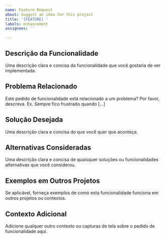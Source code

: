 ```yaml
---
name: Feature Request
about: Suggest an idea for this project
title: '[FEATURE] '
labels: enhancement
assignees: ''

---
```


## Descrição da Funcionalidade
Uma descrição clara e concisa da funcionalidade que você gostaria de ver implementada.

## Problema Relacionado
Este pedido de funcionalidade está relacionado a um problema? Por favor, descreva.
Ex. Sempre fico frustrado quando [...]

## Solução Desejada
Uma descrição clara e concisa do que você quer que aconteça.

## Alternativas Consideradas
Uma descrição clara e concisa de quaisquer soluções ou funcionalidades alternativas que você considerou.

## Exemplos em Outros Projetos
Se aplicável, forneça exemplos de como esta funcionalidade funciona em outros projetos ou contextos.

## Contexto Adicional
Adicione qualquer outro contexto ou capturas de tela sobre o pedido de funcionalidade aqui.
